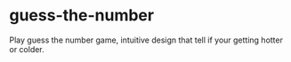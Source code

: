 # guess-the-number
Play guess the number game, intuitive design that tell if your getting hotter or colder. 

